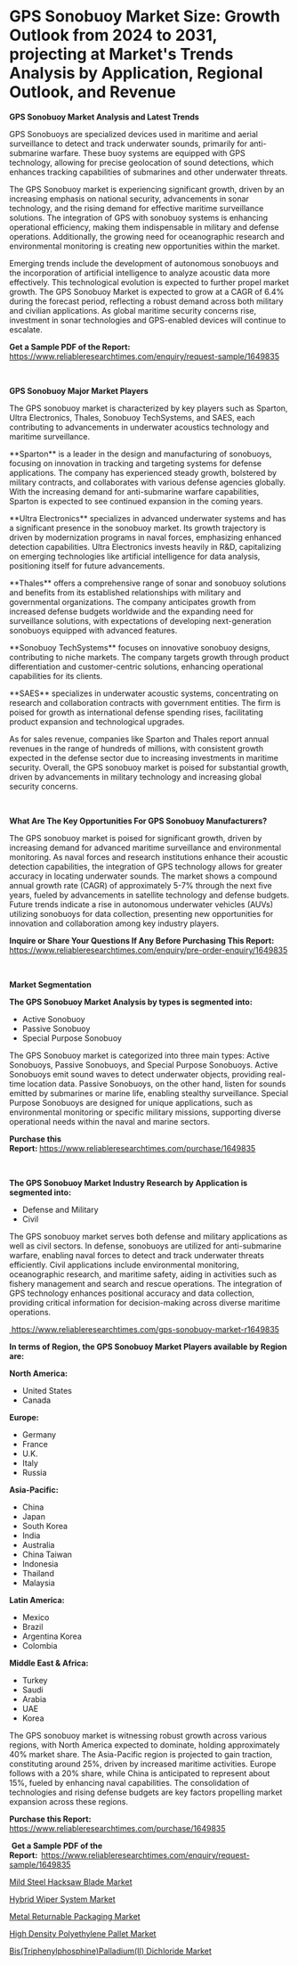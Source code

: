 <p><h1>GPS Sonobuoy Market Size: Growth Outlook from 2024 to 2031, projecting at Market's Trends Analysis by Application, Regional Outlook, and Revenue</h1></p><p><strong>GPS Sonobuoy Market Analysis and Latest Trends</strong></p>
<p><p>GPS Sonobuoys are specialized devices used in maritime and aerial surveillance to detect and track underwater sounds, primarily for anti-submarine warfare. These buoy systems are equipped with GPS technology, allowing for precise geolocation of sound detections, which enhances tracking capabilities of submarines and other underwater threats.</p><p>The GPS Sonobuoy market is experiencing significant growth, driven by an increasing emphasis on national security, advancements in sonar technology, and the rising demand for effective maritime surveillance solutions. The integration of GPS with sonobuoy systems is enhancing operational efficiency, making them indispensable in military and defense operations. Additionally, the growing need for oceanographic research and environmental monitoring is creating new opportunities within the market.</p><p>Emerging trends include the development of autonomous sonobuoys and the incorporation of artificial intelligence to analyze acoustic data more effectively. This technological evolution is expected to further propel market growth. The GPS Sonobuoy Market is expected to grow at a CAGR of 6.4% during the forecast period, reflecting a robust demand across both military and civilian applications. As global maritime security concerns rise, investment in sonar technologies and GPS-enabled devices will continue to escalate.</p></p>
<p><strong>Get a Sample PDF of the Report:&nbsp;</strong> <a href="https://www.reliableresearchtimes.com/enquiry/request-sample/1649835?utm_campaign=1454&utm_medium=2&utm_source=Github&utm_content=ia&utm_term=15102024&utm_id=gps-sonobuoy">https://www.reliableresearchtimes.com/enquiry/request-sample/1649835</a></p>
<p>&nbsp;</p>
<p><strong>GPS Sonobuoy Major Market Players</strong></p>
<p><p>The GPS sonobuoy market is characterized by key players such as Sparton, Ultra Electronics, Thales, Sonobuoy TechSystems, and SAES, each contributing to advancements in underwater acoustics technology and maritime surveillance.</p><p>**Sparton** is a leader in the design and manufacturing of sonobuoys, focusing on innovation in tracking and targeting systems for defense applications. The company has experienced steady growth, bolstered by military contracts, and collaborates with various defense agencies globally. With the increasing demand for anti-submarine warfare capabilities, Sparton is expected to see continued expansion in the coming years.</p><p>**Ultra Electronics** specializes in advanced underwater systems and has a significant presence in the sonobuoy market. Its growth trajectory is driven by modernization programs in naval forces, emphasizing enhanced detection capabilities. Ultra Electronics invests heavily in R&D, capitalizing on emerging technologies like artificial intelligence for data analysis, positioning itself for future advancements.</p><p>**Thales** offers a comprehensive range of sonar and sonobuoy solutions and benefits from its established relationships with military and governmental organizations. The company anticipates growth from increased defense budgets worldwide and the expanding need for surveillance solutions, with expectations of developing next-generation sonobuoys equipped with advanced features.</p><p>**Sonobuoy TechSystems** focuses on innovative sonobuoy designs, contributing to niche markets. The company targets growth through product differentiation and customer-centric solutions, enhancing operational capabilities for its clients.</p><p>**SAES** specializes in underwater acoustic systems, concentrating on research and collaboration contracts with government entities. The firm is poised for growth as international defense spending rises, facilitating product expansion and technological upgrades.</p><p>As for sales revenue, companies like Sparton and Thales report annual revenues in the range of hundreds of millions, with consistent growth expected in the defense sector due to increasing investments in maritime security. Overall, the GPS sonobuoy market is poised for substantial growth, driven by advancements in military technology and increasing global security concerns.</p></p>
<p>&nbsp;</p>
<p><strong>What Are The Key Opportunities For GPS Sonobuoy Manufacturers?</strong></p>
<p><p>The GPS sonobuoy market is poised for significant growth, driven by increasing demand for advanced maritime surveillance and environmental monitoring. As naval forces and research institutions enhance their acoustic detection capabilities, the integration of GPS technology allows for greater accuracy in locating underwater sounds. The market shows a compound annual growth rate (CAGR) of approximately 5-7% through the next five years, fueled by advancements in satellite technology and defense budgets. Future trends indicate a rise in autonomous underwater vehicles (AUVs) utilizing sonobuoys for data collection, presenting new opportunities for innovation and collaboration among key industry players.</p></p>
<p><strong>Inquire or Share Your Questions If Any Before Purchasing This Report:</strong> <a href="https://www.reliableresearchtimes.com/enquiry/pre-order-enquiry/1649835?utm_campaign=1454&utm_medium=2&utm_source=Github&utm_content=ia&utm_term=15102024&utm_id=gps-sonobuoy">https://www.reliableresearchtimes.com/enquiry/pre-order-enquiry/1649835</a></p>
<p>&nbsp;</p>
<p><strong>Market Segmentation</strong></p>
<p><strong>The GPS Sonobuoy Market Analysis by types is segmented into:</strong></p>
<p><ul><li>Active Sonobuoy</li><li>Passive Sonobuoy</li><li>Special Purpose Sonobuoy</li></ul></p>
<p><p>The GPS Sonobuoy market is categorized into three main types: Active Sonobuoys, Passive Sonobuoys, and Special Purpose Sonobuoys. Active Sonobuoys emit sound waves to detect underwater objects, providing real-time location data. Passive Sonobuoys, on the other hand, listen for sounds emitted by submarines or marine life, enabling stealthy surveillance. Special Purpose Sonobuoys are designed for unique applications, such as environmental monitoring or specific military missions, supporting diverse operational needs within the naval and marine sectors.</p></p>
<p><strong>Purchase this Report:&nbsp;</strong><a href="https://www.reliableresearchtimes.com/purchase/1649835?utm_campaign=1454&utm_medium=2&utm_source=Github&utm_content=ia&utm_term=15102024&utm_id=gps-sonobuoy">https://www.reliableresearchtimes.com/purchase/1649835</a></p>
<p>&nbsp;</p>
<p><strong>The GPS Sonobuoy Market Industry Research by Application is segmented into:</strong></p>
<p><ul><li>Defense and Military</li><li>Civil</li></ul></p>
<p><p>The GPS sonobuoy market serves both defense and military applications as well as civil sectors. In defense, sonobuoys are utilized for anti-submarine warfare, enabling naval forces to detect and track underwater threats efficiently. Civil applications include environmental monitoring, oceanographic research, and maritime safety, aiding in activities such as fishery management and search and rescue operations. The integration of GPS technology enhances positional accuracy and data collection, providing critical information for decision-making across diverse maritime operations.</p></p>
<p><a href="https://www.reliableresearchtimes.com/gps-sonobuoy-market-r1649835?utm_campaign=1454&utm_medium=2&utm_source=Github&utm_content=ia&utm_term=15102024&utm_id=gps-sonobuoy">&nbsp;https://www.reliableresearchtimes.com/gps-sonobuoy-market-r1649835</a></p>
<p><strong>In terms of Region, the GPS Sonobuoy Market Players available by Region are:</strong></p>
<p>
    <p> <strong> North America: </strong>
        <ul>
            <li>United States</li>
            <li>Canada</li>
        </ul>
        </p> 
    <p> <strong> Europe: </strong>
        <ul>
            <li>Germany</li>
            <li>France</li>
            <li>U.K.</li>
            <li>Italy</li>
            <li>Russia</li>
        </ul>
        </p> 
    <p> <strong> Asia-Pacific: </strong>
        <ul>
            <li>China</li>
            <li>Japan</li>
            <li>South Korea</li>
            <li>India</li>
            <li>Australia</li>
            <li>China Taiwan</li>
            <li>Indonesia</li>
            <li>Thailand</li>
            <li>Malaysia</li>
        </ul>
        </p> 
    <p> <strong> Latin America: </strong>
        <ul>
            <li>Mexico</li>
            <li>Brazil</li>
            <li>Argentina Korea</li>
            <li>Colombia</li>
        </ul>
        </p> 
    <p> <strong> Middle East & Africa: </strong>
        <ul>
            <li>Turkey</li>
            <li>Saudi</li>
            <li>Arabia</li>
            <li>UAE</li>
            <li>Korea</li>
        </ul>
    </p>
    </p>
<p><p>The GPS sonobuoy market is witnessing robust growth across various regions, with North America expected to dominate, holding approximately 40% market share. The Asia-Pacific region is projected to gain traction, constituting around 25%, driven by increased maritime activities. Europe follows with a 20% share, while China is anticipated to represent about 15%, fueled by enhancing naval capabilities. The consolidation of technologies and rising defense budgets are key factors propelling market expansion across these regions.</p></p>
<p><strong>Purchase this Report: </strong><a href="https://www.reliableresearchtimes.com/purchase/1649835?utm_campaign=1454&utm_medium=2&utm_source=Github&utm_content=ia&utm_term=15102024&utm_id=gps-sonobuoy">https://www.reliableresearchtimes.com/purchase/1649835</a></p>
<p>&nbsp;<strong>Get a Sample PDF of the Report:&nbsp;&nbsp;</strong><a href="https://www.reliableresearchtimes.com/enquiry/request-sample/1649835?utm_campaign=1454&utm_medium=2&utm_source=Github&utm_content=ia&utm_term=15102024&utm_id=gps-sonobuoy">https://www.reliableresearchtimes.com/enquiry/request-sample/1649835</a></p>
<p><strong></strong></p>
<p><p><a href="https://www.linkedin.com/pulse/global-mild-steel-hacksaw-blade-market-sector2024-2031-metrics-cpt1f?utm_campaign=1454&utm_medium=2&utm_source=Github&utm_content=ia&utm_term=15102024&utm_id=gps-sonobuoy">Mild Steel Hacksaw Blade Market</a></p><p><a href="https://www.linkedin.com/pulse/global-hybrid-wiper-system-102-cagr-forecast-2024-2031-k1ytf?trk=public_post_embed_feed-article-content&utm_campaign=1454&utm_medium=2&utm_source=Github&utm_content=ia&utm_term=15102024&utm_id=gps-sonobuoy">Hybrid Wiper System Market</a></p><p><a href="https://www.linkedin.com/pulse/strategic-forecast-metal-returnable-packaging-market-growth-r7euf?trk=public_post_embed_feed-article-content&utm_campaign=1454&utm_medium=2&utm_source=Github&utm_content=ia&utm_term=15102024&utm_id=gps-sonobuoy">Metal Returnable Packaging Market</a></p><p><a href="https://www.linkedin.com/pulse/high-density-polyethylene-pallet-market-research-report-t7unf?utm_campaign=1454&utm_medium=2&utm_source=Github&utm_content=ia&utm_term=15102024&utm_id=gps-sonobuoy">High Density Polyethylene Pallet Market</a></p><p><a href="https://github.com/provorikovar/Market-Research-Report-List-6/blob/main/bistriphenylphosphinepalladiumii-dichloride-market.md?utm_campaign=1454&utm_medium=2&utm_source=Github&utm_content=ia&utm_term=15102024&utm_id=gps-sonobuoy">Bis(Triphenylphosphine)Palladium(II) Dichloride Market</a></p></p>